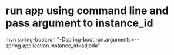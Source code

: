 # run app using command line and pass argument to instance_id

mvn spring-boot:run "-Dspring-boot.run.arguments=--spring.application.instance_id=adjoda"